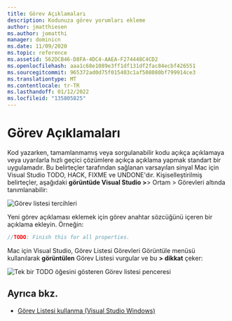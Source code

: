 ```yaml
---
title: Görev Açıklamaları
description: Kodunuza görev yorumları ekleme
author: jmatthiesen
ms.author: jomatthi
manager: dominicn
ms.date: 11/09/2020
ms.topic: reference
ms.assetid: 562DCB46-D8FA-4DC4-AAEA-F274448C4CD2
ms.openlocfilehash: aaa1c68e1089e3ff1df131df2fac84ecbf426551
ms.sourcegitcommit: 965372ad0d75f015403c1af508080bf799914ce3
ms.translationtype: MT
ms.contentlocale: tr-TR
ms.lasthandoff: 01/12/2022
ms.locfileid: "135805825"
---
```

# <a name="task-comments"></a>Görev Açıklamaları

Kod yazarken, tamamlanmamış veya sorgulanabilir kodu açıkça açıklamaya veya uyarılarla hızlı geçici çözümlere açıkça açıklama yapmak standart bir uygulamadır. Bu belirteçler tarafından sağlanan varsayılan sinyal Mac için Visual Studio TODO, HACK, FIXME ve UNDONE'dır. Kişiselleştirilmiş belirteçler, aşağıdaki **görüntüde Visual Studio >**> Ortam > Görevleri altında tanımlanabilir:

![Görev listesi tercihleri](media/source-editor-image10.png)

Yeni görev açıklaması eklemek için görev anahtar sözcüğünü içeren bir açıklama ekleyin. Örneğin:

```csharp
//TODO: Finish this for all properties.
```

Mac için Visual Studio, Görev Listesi Görevleri Görüntüle menüsü kullanılarak **görüntülen** Görev Listesi vurgular ve bu **> dikkat** çeker:

![Tek bir TODO öğesini gösteren Görev listesi penceresi](media/source-editor-image11.png)

## <a name="see-also"></a>Ayrıca bkz.

- [Görev Listesi kullanma (Visual Studio Windows)](/visualstudio/ide/using-the-task-list)